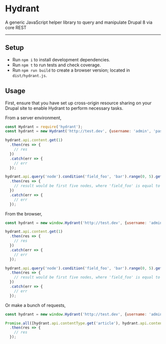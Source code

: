 # Hydrant

A generic JavaScript helper library to query and manipulate Drupal 8 via core REST

---

## Setup

* Run `npm i` to install development dependencies.
* Run `npm t` to run tests and check coverage.
* Run `npm run build` to create a browser version; located in `dist/hydrant.js`.

## Usage

First, ensure that you have set up cross-origin resource sharing on your Drupal site to enable Hydrant to perform necessary tasks.

From a server environment,

```javascript
const Hydrant = require('hydrant');
const hydrant = new Hydrant('http://test.dev', {username: 'admin', 'password': '1234'});

hydrant.api.content.get(1)
  .then(res => {
    // res
  })
  .catch(err => {
    // err
  });

hydrant.api.query('node').condition('field_foo', 'bar').range(0, 5).get()
  .then(res => {
    // result would be first five nodes, where 'field_foo' is equal to 'bar'
  })
  .catch(err => {
    // err
  });
```

From the browser,

```javascript
const hydrant = new window.Hydrant('http://test.dev', {username: 'admin', 'password': '1234'});

hydrant.api.content.get(1)
  .then(res => {
    // res
  })
  .catch(err => {
    // err
  });

hydrant.api.query('node').condition('field_foo', 'bar').range(0, 5).get()
  .then(res => {
    // result would be first five nodes, where 'field_foo' is equal to 'bar'
  })
  .catch(err => {
    // err
  });
```

Or make a bunch of requests,

```javascript
const hydrant = new window.Hydrant('http://test.dev', {username: 'admin', 'password': '1234'});

Promise.all([hydrant.api.contentType.get('article'), hydrant.api.contentType.get('page'), hydrant.api.content.get(1)])
  .then(res => {
    // res
  });
```
